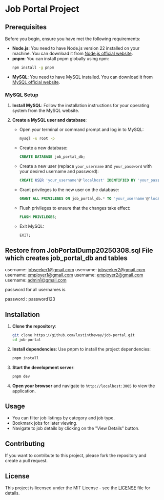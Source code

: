# Job Portal Project

## Prerequisites

Before you begin, ensure you have met the following requirements:

- **Node.js**: You need to have Node.js version 22 installed on your machine. You can download it from [Node.js official website](https://nodejs.org/).
- **pnpm**: You can install pnpm globally using npm:
  ```bash
  npm install -g pnpm
  ```
- **MySQL**: You need to have MySQL installed. You can download it from [MySQL official website](https://www.mysql.com/).

### MySQL Setup

1. **Install MySQL**: Follow the installation instructions for your operating system from the MySQL website.

2. **Create a MySQL user and database**:
   - Open your terminal or command prompt and log in to MySQL:
     ```bash
     mysql -u root -p
     ```
   - Create a new database:
     ```sql
     CREATE DATABASE job_portal_db;
     ```
   - Create a new user (replace `your_username` and `your_password` with your desired username and password):
     ```sql
     CREATE USER 'your_username'@'localhost' IDENTIFIED BY 'your_password';
     ```
   - Grant privileges to the new user on the database:
     ```sql
     GRANT ALL PRIVILEGES ON job_portal_db.* TO 'your_username'@'localhost';
     ```
   - Flush privileges to ensure that the changes take effect:
     ```sql
     FLUSH PRIVILEGES;
     ```
   - Exit MySQL:
     ```sql
     EXIT;
     ```

## Restore from JobPortalDump20250308.sql File which creates job_portal_db and tables

username: jobseeker1@gmail.com
username: jobseeker2@gmail.com
username: employer1@gmail.com
username: employer2@gmail.com
username: admin1@gmail.com

password for all usernames is

password : password123

## Installation

1. **Clone the repository**:

   ```bash
   git clone https://github.com/lostintheway/job-portal.git
   cd job-portal
   ```

2. **Install dependencies**:
   Use pnpm to install the project dependencies:

   ```bash
   pnpm install
   ```

3. **Start the development server**:

   ```bash
   pnpm dev
   ```

4. **Open your browser** and navigate to `http://localhost:3005` to view the application.

## Usage

- You can filter job listings by category and job type.
- Bookmark jobs for later viewing.
- Navigate to job details by clicking on the "View Details" button.

## Contributing

If you want to contribute to this project, please fork the repository and create a pull request.

## License

This project is licensed under the MIT License - see the [LICENSE](LICENSE) file for details.
